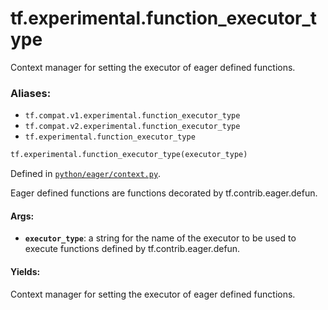 <div itemscope itemtype="http://developers.google.com/ReferenceObject">
<meta itemprop="name" content="tf.experimental.function_executor_type" />
<meta itemprop="path" content="Stable" />
</div>

# tf.experimental.function_executor_type

Context manager for setting the executor of eager defined functions.

### Aliases:

* `tf.compat.v1.experimental.function_executor_type`
* `tf.compat.v2.experimental.function_executor_type`
* `tf.experimental.function_executor_type`

``` python
tf.experimental.function_executor_type(executor_type)
```



Defined in [`python/eager/context.py`](/code/stable/tensorflow/python/eager/context.py).

<!-- Placeholder for "Used in" -->

Eager defined functions are functions decorated by tf.contrib.eager.defun.

#### Args:


* <b>`executor_type`</b>: a string for the name of the executor to be used to execute
  functions defined by tf.contrib.eager.defun.


#### Yields:

Context manager for setting the executor of eager defined functions.
